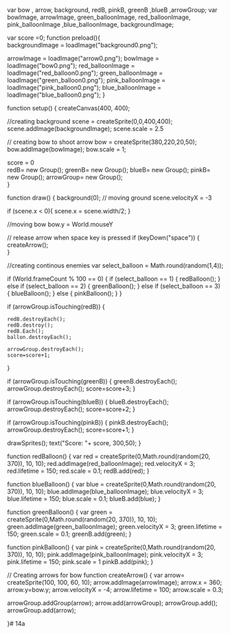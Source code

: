 var bow , arrow,  background, redB, pinkB, greenB ,blueB ,arrowGroup;
var bowImage, arrowImage, green_balloonImage, red_balloonImage, pink_balloonImage ,blue_balloonImage, backgroundImage;

var score =0;
function preload(){  
  backgroundImage = loadImage("background0.png");
  
  arrowImage = loadImage("arrow0.png");
  bowImage = loadImage("bow0.png");
  red_balloonImage = loadImage("red_balloon0.png");
  green_balloonImage = loadImage("green_balloon0.png");
  pink_balloonImage = loadImage("pink_balloon0.png");
  blue_balloonImage = loadImage("blue_balloon0.png");
}

function setup() {
  createCanvas(400, 400);
  
  //creating background
  scene = createSprite(0,0,400,400);
  scene.addImage(backgroundImage);
  scene.scale = 2.5
  
  // creating bow to shoot arrow
  bow = createSprite(380,220,20,50);
  bow.addImage(bowImage); 
  bow.scale = 1;
  
  score = 0  
  redB= new Group();
  greenB= new Group();
  blueB= new Group();
  pinkB= new Group();
  arrowGroup= new Group();  
}

function draw() {
 background(0);
  // moving ground
  scene.velocityX = -3 

  if (scene.x < 0){
    scene.x = scene.width/2;
  }
  
  //moving bow
  bow.y = World.mouseY
  
  // release arrow when space key is pressed
  if (keyDown("space")) {
    createArrow();  
  }
  
  //creating continous enemies
  var select_balloon = Math.round(random(1,4));
  
  if (World.frameCount % 100 == 0) {
    if (select_balloon == 1) {
      redBalloon();
    } else if (select_balloon == 2) {
      greenBalloon();
    } else if (select_balloon == 3) {
      blueBalloon();
    } else {
      pinkBalloon();
    }
  }
  
  if (arrowGroup.isTouching(redB)) {
    
    redB.destroyEach();
    redB.destroy();
    redB.Each();
    ballon.destroyEach();
    
    arrowGroup.destroyEach();
    score=score+1;
  }

  if (arrowGroup.isTouching(greenB)) {
    greenB.destroyEach();
    arrowGroup.destroyEach();
    score=score+3;
  }

  if (arrowGroup.isTouching(blueB)) {
    blueB.destroyEach();
    arrowGroup.destroyEach();
    score=score+2;
  }

  if (arrowGroup.isTouching(pinkB)) {
    pinkB.destroyEach();
    arrowGroup.destroyEach();
    score=score+1;
  }

  drawSprites();
  text("Score: "+ score, 300,50);
}

function redBalloon() {
  var red = createSprite(0,Math.round(random(20, 370)), 10, 10);
  red.addImage(red_balloonImage);
  red.velocityX = 3;
  red.lifetime = 150;
  red.scale = 0.1;
  redB.add(red);
}

function blueBalloon() {
  var blue = createSprite(0,Math.round(random(20, 370)), 10, 10);
  blue.addImage(blue_balloonImage);
  blue.velocityX = 3;
  blue.lifetime = 150;
  blue.scale = 0.1;
  blueB.add(blue);
}

function greenBalloon() {
  var green = createSprite(0,Math.round(random(20, 370)), 10, 10);
  green.addImage(green_balloonImage);
  green.velocityX = 3;
  green.lifetime = 150;
  green.scale = 0.1;
  greenB.add(green);
}

function pinkBalloon() {
  var pink = createSprite(0,Math.round(random(20, 370)), 10, 10);
  pink.addImage(pink_balloonImage);
  pink.velocityX = 3;
  pink.lifetime = 150;
  pink.scale = 1
  pinkB.add(pink);
}


// Creating  arrows for bow
 function createArrow() {
  var arrow= createSprite(100, 100, 60, 10);
  arrow.addImage(arrowImage);
  arrow.x = 360;
  arrow.y=bow.y;
  arrow.velocityX = -4;
  arrow.lifetime = 100;
  arrow.scale = 0.3;
  
  arrowGroup.addGroup(arrow);
  arrow.add(arrowGroup);
  arrowGroup.add();
  arrowGroup.add(arrow);
   
}# 14a
